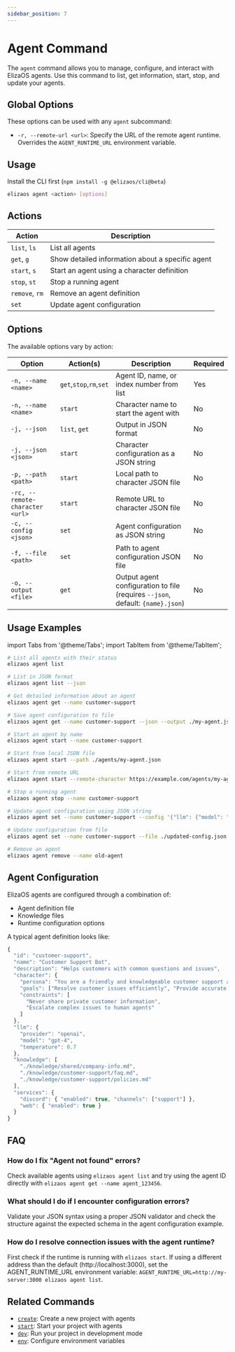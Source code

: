 ```yaml
---
sidebar_position: 7
---
```


# Agent Command

The `agent` command allows you to manage, configure, and interact with ElizaOS agents. Use this command to list, get information, start, stop, and update your agents.

## Global Options

These options can be used with any `agent` subcommand:

- `-r, --remote-url <url>`: Specify the URL of the remote agent runtime. Overrides the `AGENT_RUNTIME_URL` environment variable.

## Usage

Install the CLI first (`npm install -g @elizaos/cli@beta`)

```bash
elizaos agent <action> [options]
```

## Actions

| Action         | Description                                      |
| -------------- | ------------------------------------------------ |
| `list`, `ls`   | List all agents                                  |
| `get`, `g`     | Show detailed information about a specific agent |
| `start`, `s`   | Start an agent using a character definition      |
| `stop`, `st`   | Stop a running agent                             |
| `remove`, `rm` | Remove an agent definition                       |
| `set`          | Update agent configuration                       |

## Options

The available options vary by action:

| Option                          | Action(s)               | Description                                                                    | Required |
| ------------------------------- | ----------------------- | ------------------------------------------------------------------------------ | -------- |
| `-n, --name <name>`             | `get`,`stop`,`rm`,`set` | Agent ID, name, or index number from list                                      | Yes      |
| `-n, --name <name>`             | `start`                 | Character name to start the agent with                                         | No       |
| `-j, --json`                    | `list`, `get`           | Output in JSON format                                                          | No       |
| `-j, --json <json>`             | `start`                 | Character configuration as a JSON string                                       | No       |
| `-p, --path <path>`             | `start`                 | Local path to character JSON file                                              | No       |
| `-rc, --remote-character <url>` | `start`                 | Remote URL to character JSON file                                              | No       |
| `-c, --config <json>`           | `set`                   | Agent configuration as JSON string                                             | No       |
| `-f, --file <path>`             | `set`                   | Path to agent configuration JSON file                                          | No       |
| `-o, --output <file>`           | `get`                   | Output agent configuration to file (requires `--json`, default: `{name}.json`) | No       |

## Usage Examples

import Tabs from '@theme/Tabs';
import TabItem from '@theme/TabItem';

<Tabs>
<TabItem value="list" label="List & Get Agents">

```bash
# List all agents with their status
elizaos agent list

# List in JSON format
elizaos agent list --json

# Get detailed information about an agent
elizaos agent get --name customer-support

# Save agent configuration to file
elizaos agent get --name customer-support --json --output ./my-agent.json
```

</TabItem>
<TabItem value="start" label="Start & Stop Agents">

```bash
# Start an agent by name
elizaos agent start --name customer-support

# Start from local JSON file
elizaos agent start --path ./agents/my-agent.json

# Start from remote URL
elizaos agent start --remote-character https://example.com/agents/my-agent.json

# Stop a running agent
elizaos agent stop --name customer-support
```

</TabItem>
<TabItem value="config" label="Update & Remove Agents">

```bash
# Update agent configuration using JSON string
elizaos agent set --name customer-support --config '{"llm": {"model": "gpt-4-turbo"}}'

# Update configuration from file
elizaos agent set --name customer-support --file ./updated-config.json

# Remove an agent
elizaos agent remove --name old-agent
```

</TabItem>
</Tabs>

## Agent Configuration

ElizaOS agents are configured through a combination of:

- Agent definition file
- Knowledge files
- Runtime configuration options

A typical agent definition looks like:

```typescript
{
  "id": "customer-support",
  "name": "Customer Support Bot",
  "description": "Helps customers with common questions and issues",
  "character": {
    "persona": "You are a friendly and knowledgeable customer support agent.",
    "goals": ["Resolve customer issues efficiently", "Provide accurate information"],
    "constraints": [
      "Never share private customer information",
      "Escalate complex issues to human agents"
    ]
  },
  "llm": {
    "provider": "openai",
    "model": "gpt-4",
    "temperature": 0.7
  },
  "knowledge": [
    "./knowledge/shared/company-info.md",
    "./knowledge/customer-support/faq.md",
    "./knowledge/customer-support/policies.md"
  ],
  "services": {
    "discord": { "enabled": true, "channels": ["support"] },
    "web": { "enabled": true }
  }
}
```

## FAQ

### How do I fix "Agent not found" errors?

Check available agents using `elizaos agent list` and try using the agent ID directly with `elizaos agent get --name agent_123456`.

### What should I do if I encounter configuration errors?

Validate your JSON syntax using a proper JSON validator and check the structure against the expected schema in the agent configuration example.

### How do I resolve connection issues with the agent runtime?

First check if the runtime is running with `elizaos start`. If using a different address than the default (http://localhost:3000), set the AGENT_RUNTIME_URL environment variable: `AGENT_RUNTIME_URL=http://my-server:3000 elizaos agent list`.

## Related Commands

- [`create`](./create.md): Create a new project with agents
- [`start`](./start.md): Start your project with agents
- [`dev`](./dev.md): Run your project in development mode
- [`env`](./env.md): Configure environment variables
